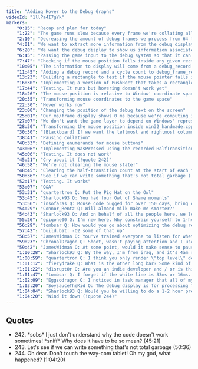 ```yaml
---
title: "Adding Hover to the Debug Graphs"
videoId: "1llPa4I7gYk"
markers:
    "0:15": "Recap and plan for today"
    "1:22": "The game runs slow because every frame we're collating all events for the past 64 debug frames"
    "2:10": "Decreasing the amount of debug frames we process from 64 to 8"
    "4:01": "We want to extract more information from the debug display"
    "6:20": "We want the debug display to show us information associated to any bar when we hover over it"
    "6:45": "Passing the game input to the debug system so that it can access the mouse position"
    "7:47": "Checking if the mouse position falls inside any given rectangle"
    "10:05": "The information to display will come from a debug_record associated to the debug_frame_region"
    "11:45": "Adding a debug record and a cycle count to debug_frame_region"
    "13:23": "Building a rectangle to test if the mouse pointer falls inside"
    "16:30": "Implementing a version of PushRect that takes a rectangle as its argument"
    "17:44": "Testing. It runs but hovering doesn't work yet"
    "18:26": "The mouse position is relative to Window' coordinate space, not to our rendering space"
    "20:35": "Transforming mouse coordinates to the game space"
    "22:30": "Hover works now"
    "23:00": "Changing the position of the debug text on the screen"
    "25:01": "Our ms/frame display shows 0 ms because we're computing it using the information from an unclosed frame"
    "27:07": "We don't want the game layer to depend on Windows' representation of mouse position. The platform layer should transform it into the game's coordinate system"
    "28:30": "Transforming the mouse position inside win32_handmade.cpp"
    "30:30": "(Blackboard) If we want the leftmost and rightmost columns of our backbuffer to have the same absolute X, the (0,0) coordinate will fall on a pixel boundary"
    "38:41": "Pausing collation"
    "40:33": "Defining enumerands for mouse buttons"
    "43:06": "Implementing WasPressed using the recorded HalfTransitionCount"
    "45:06": "Testing. It does not work"
    "45:21": "Cry about it (!quote 242)"
    "46:58": "We're not clearing the mouse state!"
    "48:45": "Clearing the half-transition count at the start of each frame"
    "50:36": "See if we can write something that's not total garbage (!quote 243)"
    "52:17": "Testing. It works"
    "53:07": "Q&A"
    "53:31": "quartertron Q: Put the Pig Hat on the Owl"
    "53:45": "Sharlock93 Q: You had four Owl of Shame moments"
    "53:56": "insofaras Q: Mouse code bugged for over 150 days, bring on the Owl"
    "54:29": "Connor_Rentz Q: Will almond milk make me smarter?"
    "54:43": "Sharlock93 Q: And on behalf of all the people here, we love you and you are awesome"
    "55:26": "epigone00 Q: I'm new here. Why constrain yourself to 1-hour segments? Isn't ramp-up time every day hard?"
    "56:29": "tombsar Q: How would you go about optimizing the debug rendering? It looks as though there is a lot of unnecessary work with EntityBasis calculation, etc."
    "57:42": "build.bat: -O2 some of that up"
    "58:57": "JamesWidman Q: You've trained everyone to listen for whether you pronounce the letter \"t\", or its allophone, the glottal stop, when you say the word \"buttons\""
    "59:23": "ChronalDragon Q: Shoot, wasn't paying attention and I used the mouse code in another program. What was broken about it?"
    "59:42": "JamesWidman Q: At some point, would it make sense to pause and re-display the frame that is currently moused-over?"
    "1:00:28": "Sharlock93 Q: By the way, I'm from iraq, and it's 4am right now. Can you some time do early stream? I don't mind not sleeping until 4am, but in 2-3 weeks university starts and it would be awesome if you bring back early hours"
    "1:00:59": "quartertron Q: I think you only render \"top level\" debug timed functions etc. Are you planning on \"drilling down?\""
    "1:01:12": "fierydrake Q: What is the other long bar? Some kind of frame wait? Should it be that long?"
    "1:01:22": "d1srupt0r Q: Are you an indie developer and / or is this your professional job? If not, what is your day job?"
    "1:01:47": "tombsar Q: I forget if the white line is 33ms or 16ms. Could you add a green line for 60Hz, orange for 30, and red for 10, or something?"
    "1:02:09": "Eggsodragon Q: I noticed in task manager that all of my Steam games are 32-bit processes. Is there a really good reason to compile games in 32-bits rather than 64?"
    "1:03:20": "SoysauceTheKid Q: The debug display is for processing time. Are you going to do any visuals for memory usage?"
    "1:04:04": "Sharlock93 Q: Would you be willing to do a 1-2 hour prestream?"
    "1:04:20": "Wind it down (!quote 244)"
---
```


## Quotes

* 242\. \*sobs\* I just don't understand why the code doesn't work sometimes! \*sniff\* Why does it have to be so mean? (45:21)
* 243\. Let's see if we can write something that's not total garbage (50:36)
* 244\. Oh dear. Don't touch the way-com tablet! Oh my god, what happened? (1:04:20)
